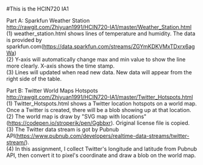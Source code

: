 #This is the HCIN720 IA1

Part A: Sparkfun Weather Station  
http://rawgit.com/Zhiyuan1991/HCIN720-IA1/master/Weather_Station.html  
(1) weather_station.html shows lines of temperature and humidity. The data is provided by sparkfun.com(https://data.sparkfun.com/streams/ZGYmKDKVMxTDxrx6agWa)  
(2) Y-axis will automatically change max and min value to show the line more clearly. X-axis shows the time stamp.  
(3) Lines will updated when read new data. New data will appear from the right side of the table.  

Part B: Twitter World Maps Hotspots  
http://rawgit.com/Zhiyuan1991/HCIN720-IA1/master/Twitter_Hotspots.html  
(1) Twitter_Hotspots.html shows a Twitter location hotspots on a world map. Once a Twitter is created, there will be a blob showing up at that location.  
(2) The world map is draw by "SVG map with locations"(https://codepen.io/stroperik/pen/Ggbbxr). Original license file is copied.  
(3) The Twitter data stream is got by Pubnub API(https://www.pubnub.com/developers/realtime-data-streams/twitter-stream/).  
(4) In this assignment, I collect Twitter's longitude and latitude from Pubnub API, then convert it to pixel's coordinate and draw a blob on the world map.  